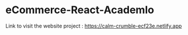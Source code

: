 # eCommerce-React-Academlo

Link to visit the website project : https://calm-crumble-ecf23e.netlify.app
